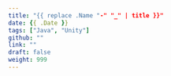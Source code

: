 ```yaml
---
title: "{{ replace .Name "-" "_" | title }}"
date: {{ .Date }}
tags: ["Java", "Unity"]
github: ""
link: ""
draft: false
weight: 999
---
```

